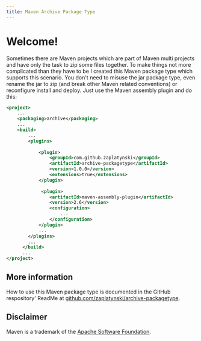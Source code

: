 ```yaml
---
title: Maven Archive Package Type
---
```


# Welcome!

Sometimes there are Maven projects which are part of Maven multi projects and have only the task 
to zip some files together. To make things not more complicated than they have to be I created 
this Maven package type which supports this scenario. You don't need to misuse the jar package 
type, even rename the jar to zip (and break other Maven related conventions) or reconfigure 
install and deploy. Just use the Maven assembly plugin and do this: 

```xml
<project>
    ...
    <packaging>archive</packaging>
    ...
    <build>
        ...
        <plugins>
            
            <plugin>
                <groupId>com.github.zaplatynski</groupId>
                <artifactId>archive-packagetype</artifactId>
                <version>1.0.0</version>
                <extensions>true</extensions>
            </plugin>
         
             <plugin>
                <artifactId>maven-assembly-plugin</artifactId>
                <version>2.6</version>
                <configuration>
                    ...
                </configuration>
            </plugin>
            ... 
        </plugins>
        ...
      </build>
      ...
</project>
```

## More information

How to use this Maven package type is documented in the GitHub respository' ReadMe
at [github.com/zaplatynski/archive-packagetype](https://github.com/zaplatynski/archive-packagetype). 

##  Disclaimer

Maven is a trademark of the [Apache Software Foundation](https://www.apache.org).
